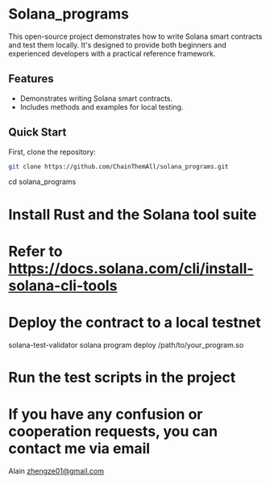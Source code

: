 # Solana_programs

This open-source project demonstrates how to write Solana smart contracts and test them locally. It's designed to provide both beginners and experienced developers with a practical reference framework.

## Features

- Demonstrates writing Solana smart contracts.
- Includes methods and examples for local testing. 

## Quick Start

First, clone the repository:

```bash
git clone https://github.com/ChainThemAll/solana_programs.git
```
cd solana_programs

# Install Rust and the Solana tool suite
# Refer to https://docs.solana.com/cli/install-solana-cli-tools

# Deploy the contract to a local testnet
solana-test-validator
solana program deploy /path/to/your_program.so

# Run the test scripts in the project
 
# If you have any confusion or cooperation requests, you can contact me via email 
Alain <zhengze01@gmail.com>
